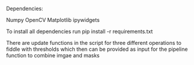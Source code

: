 Dependencies:

Numpy
OpenCV
Matplotlib
ipywidgets

To install all dependencies
run pip install -r requirements.txt

There are update functions in the script for three different operations to fiddle with thresholds which then can be provided as input for the pipeline function to combine imgae and masks

